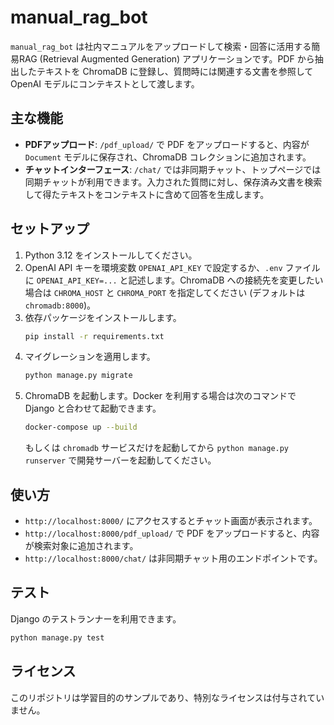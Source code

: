 # manual_rag_bot

`manual_rag_bot` は社内マニュアルをアップロードして検索・回答に活用する簡易RAG (Retrieval Augmented Generation) アプリケーションです。PDF から抽出したテキストを ChromaDB に登録し、質問時には関連する文書を参照して OpenAI モデルにコンテキストとして渡します。

## 主な機能
- **PDFアップロード**: `/pdf_upload/` で PDF をアップロードすると、内容が `Document` モデルに保存され、ChromaDB コレクションに追加されます。
- **チャットインターフェース**: `/chat/` では非同期チャット、トップページでは同期チャットが利用できます。入力された質問に対し、保存済み文書を検索して得たテキストをコンテキストに含めて回答を生成します。

## セットアップ
1. Python 3.12 をインストールしてください。
2. OpenAI API キーを環境変数 `OPENAI_API_KEY` で設定するか、`.env` ファイルに
   `OPENAI_API_KEY=...` と記述します。ChromaDB への接続先を変更したい場合は
   `CHROMA_HOST` と `CHROMA_PORT` を指定してください (デフォルトは
   `chromadb:8000`)。
3. 依存パッケージをインストールします。
   ```bash
   pip install -r requirements.txt
   ```
4. マイグレーションを適用します。
   ```bash
   python manage.py migrate
   ```
5. ChromaDB を起動します。Docker を利用する場合は次のコマンドで Django と合わせて起動できます。
   ```bash
   docker-compose up --build
   ```
   もしくは `chromadb` サービスだけを起動してから `python manage.py runserver` で開発サーバーを起動してください。

## 使い方
- `http://localhost:8000/` にアクセスするとチャット画面が表示されます。
- `http://localhost:8000/pdf_upload/` で PDF をアップロードすると、内容が検索対象に追加されます。
- `http://localhost:8000/chat/` は非同期チャット用のエンドポイントです。

## テスト
Django のテストランナーを利用できます。
```bash
python manage.py test
```

## ライセンス
このリポジトリは学習目的のサンプルであり、特別なライセンスは付与されていません。
